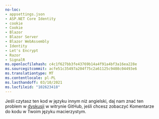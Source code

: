 ```yaml
---
no-loc:
- appsettings.json
- ASP.NET Core Identity
- cookie
- Cookie
- Blazor
- Blazor Server
- Blazor WebAssembly
- Identity
- Let's Encrypt
- Razor
- SignalR
ms.openlocfilehash: c4c1f627bb3fe43769b14a4f91a4bf3a16ea228e
ms.sourcegitcommit: acfe51c35497a204f75c2a61125c9408c04493e6
ms.translationtype: MT
ms.contentlocale: pl-PL
ms.lasthandoff: 03/10/2021
ms.locfileid: "102623418"
---
```

Jeśli czytasz ten kod w języku innym niż angielski, daj nam znać ten problem w [dyskusji](https://github.com/dotnet/AspNetCore.Docs/issues/16455) w witrynie GitHub, jeśli chcesz zobaczyć Komentarze do kodu w Twoim języku macierzystym.